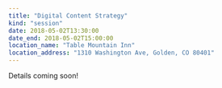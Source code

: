 ```yaml
---
title: "Digital Content Strategy"
kind: "session"
date: 2018-05-02T13:30:00
date_end: 2018-05-02T15:00:00
location_name: "Table Mountain Inn"
location_address: "1310 Washington Ave, Golden, CO 80401"
---
```


Details coming soon!
